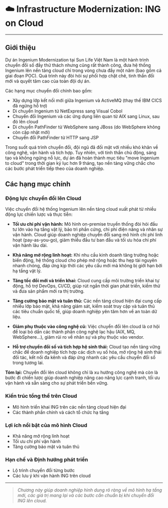 # ☁️ Infrastructure Modernization: ING on Cloud

---

## Giới thiệu

Dự án Ingenium Modernization tại Sun Life Việt Nam là một hành trình chuyển đổi số đầy thử thách nhưng cũng rất thành công, đưa hệ thống Ingenium lên nền tảng cloud chỉ trong vòng chưa đầy một năm (bao gồm cả giai đoạn POC). Quá trình này đòi hỏi sự phối hợp chặt chẽ, tinh thần đổi mới và quyết tâm cao của toàn đội dự án.

Các hạng mục chuyển đổi chính bao gồm:
- Xây dựng lớp kết nối mới giữa Ingenium và ActiveMQ (thay thế IBM CICS đã ngừng hỗ trợ)
- Di chuyển Ingenium từ NetExpress sang Visual Cobol
- Chuyển đổi Ingenium và các ứng dụng liên quan từ AIX sang Linux, sau đó lên cloud
- Di chuyển PathFinder từ WebSphere sang JBoss (do WebSphere không còn cập nhật mới)
- Chuyển đổi PathFinder từ HTTP sang JSP

Trong suốt quá trình chuyển đổi, đội ngũ đã đối mặt với nhiều khó khăn về công nghệ, vận hành và tích hợp. Tuy nhiên, với tinh thần chủ động, sáng tạo và không ngừng nỗ lực, dự án đã hoàn thành mục tiêu "move Ingenium to cloud" trong thời gian kỷ lục hơn 9 tháng, tạo nền tảng vững chắc cho các bước phát triển tiếp theo của doanh nghiệp.

## Các hạng mục chính

### Động lực chuyển đổi lên Cloud

Việc chuyển đổi hệ thống Ingenium lên nền tảng cloud xuất phát từ nhiều động lực chiến lược và thực tiễn:

- **Tối ưu chi phí vận hành:** Mô hình on-premise truyền thống đòi hỏi đầu tư lớn vào hạ tầng vật lý, bảo trì phần cứng, chi phí điện năng và nhân sự vận hành. Cloud giúp doanh nghiệp chuyển đổi sang mô hình chi phí linh hoạt (pay-as-you-go), giảm thiểu đầu tư ban đầu và tối ưu hóa chi phí vận hành lâu dài.

- **Khả năng mở rộng linh hoạt:** Khi nhu cầu kinh doanh tăng trưởng hoặc biến động, hệ thống cloud cho phép mở rộng hoặc thu hẹp tài nguyên nhanh chóng, đáp ứng kịp thời các yêu cầu mới mà không bị giới hạn bởi hạ tầng vật lý.

- **Tăng tốc đổi mới và triển khai:** Cloud cung cấp môi trường triển khai tự động, hỗ trợ DevOps, CI/CD, giúp rút ngắn thời gian phát triển, kiểm thử và đưa sản phẩm mới ra thị trường.

- **Tăng cường bảo mật và tuân thủ:** Các nền tảng cloud hiện đại cung cấp nhiều lớp bảo mật, khả năng giám sát, kiểm soát truy cập và tuân thủ các tiêu chuẩn quốc tế, giúp doanh nghiệp yên tâm hơn về an toàn dữ liệu.

- **Giảm phụ thuộc vào công nghệ cũ:** Việc chuyển đổi lên cloud là cơ hội để loại bỏ dần các thành phần công nghệ lạc hậu (AIX, MQ, WebSphere...), giảm rủi ro về nhân sự và phụ thuộc vào vendor.

- **Hỗ trợ chuyển đổi số và tích hợp hệ sinh thái:** Cloud tạo nền tảng vững chắc để doanh nghiệp tích hợp các dịch vụ số hóa, mở rộng hệ sinh thái đối tác, kết nối đa kênh và đáp ứng nhanh các yêu cầu chuyển đổi số trong tương lai.

**Tóm lại:** Chuyển đổi lên cloud không chỉ là xu hướng công nghệ mà còn là bước đi chiến lược giúp doanh nghiệp nâng cao năng lực cạnh tranh, tối ưu vận hành và sẵn sàng cho sự phát triển bền vững.

### Kiến trúc tổng thể trên Cloud
  - Mô hình triển khai ING trên các nền tảng cloud hiện đại
  - Các thành phần chính và cách tổ chức hạ tầng

### Lợi ích nổi bật của mô hình Cloud
  - Khả năng mở rộng linh hoạt
  - Tối ưu chi phí vận hành
  - Tăng cường bảo mật và tuân thủ

### Hạn chế và Định hướng phát triển
  - Lộ trình chuyển đổi từng bước
  - Các lưu ý khi vận hành ING trên cloud

---

> *Chương này giúp doanh nghiệp hình dung rõ ràng về mô hình hạ tầng mới, các giá trị mang lại và các bước cần chuẩn bị khi chuyển đổi ING lên cloud.*
